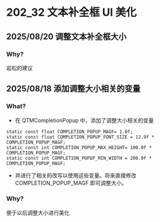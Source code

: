 # 202_32 文本补全框 UI 美化
## 2025/08/20 调整文本补全框大小
### Why?
岩松的建议

## 2025/08/18 添加调整大小相关的变量
### What?
- 在 QTMCompletionPopup 中，添加了调整大小相关的变量
```
static const float COMPLETION_POPUP_MAGF= 1.0f;
static const float COMPLETION_POPUP_FONT_SIZE = 12.0f * COMPLETION_POPUP_MAGF;
static const int COMPLETION_POPUP_MAX_HEIGHT= 100.0f * COMPLETION_POPUP_MAGF;
static const int COMPLETION_POPUP_MIN_WIDTH = 200.0f * COMPLETION_POPUP_MAGF;
```
- 并进行了相关的改写以使用这些变量。将来直接修改 COMPLETION_POPUP_MAGF 即可调整大小。

### Why?
便于以后调整大小进行美化

